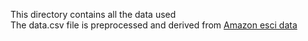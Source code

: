 This directory contains all the data used <br>
The data.csv file is preprocessed and derived from <a href='https://github.com/amazon-science/esci-data'> Amazon esci data</a>
